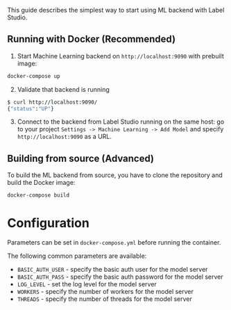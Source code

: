 This guide describes the simplest way to start using ML backend with Label Studio.

## Running with Docker (Recommended)

1. Start Machine Learning backend on `http://localhost:9090` with prebuilt image:

```bash
docker-compose up
```

2. Validate that backend is running

```bash
$ curl http://localhost:9090/
{"status":"UP"}
```

3. Connect to the backend from Label Studio running on the same host: go to your project `Settings -> Machine Learning -> Add Model` and specify `http://localhost:9090` as a URL.


## Building from source (Advanced)

To build the ML backend from source, you have to clone the repository and build the Docker image:

```bash
docker-compose build
```

# Configuration
Parameters can be set in `docker-compose.yml` before running the container.

The following common parameters are available:
- `BASIC_AUTH_USER` - specify the basic auth user for the model server
- `BASIC_AUTH_PASS` - specify the basic auth password for the model server
- `LOG_LEVEL` - set the log level for the model server
- `WORKERS` - specify the number of workers for the model server
- `THREADS` - specify the number of threads for the model server
